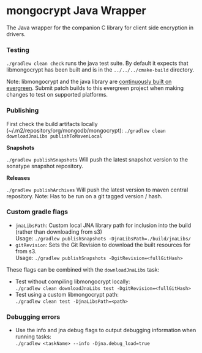 # mongocrypt Java Wrapper #
The Java wrapper for the companion C library for client side encryption in drivers.


### Testing ###
`./gradlew clean check` runs the java test suite. By default it expects that libmongocrypt has been built and is in the `../../../cmake-build` directory.

Note: libmongocrypt and the java library are [continuously built on evergreen](https://evergreen.mongodb.com/waterfall/libmongocrypt). Submit patch builds to this evergreen project when making changes to test on supported platforms.

### Publishing ####

First check the build artifacts locally (~/.m2/repository/org/mongodb/mongocrypt): `./gradlew clean downloadJnaLibs publishToMavenLocal`

**Snapshots**

`./gradlew publishSnapshots` 
Will push the latest snapshot version to the sonatype snapshot repository.

**Releases**

`./gradlew publishArchives` 
Will push the latest version to maven central repository. 
Note: Has to be run on a git tagged version / hash. 

### Custom gradle flags ###

* `jnaLibsPath`: Custom local JNA library path for inclusion into the build (rather than downloading from s3)<br>
  Usage: `./gradlew publishSnapshots -DjnaLibsPath=./build/jnaLibs/`
* `gitRevision`: Sets the Git Revision to download the built resources for from s3.<br>
  Usage: `./gradlew publishSnapshots -DgitRevision=<fullGitHash>`

These flags can be combined with the `downloadJnaLibs` task:
 
* Test without compiling libmongocrypt locally:<br> `./gradlew clean downloadJnaLibs test -DgitRevision=<fullGitHash>`
* Test using a custom libmongocrypt path:<br> `./gradlew clean test -DjnaLibsPath=<path>`


### Debugging errors ###

* Use the info and jna debug flags to output debugging information when running tasks:<br> `./gradlew <taskName> --info -Djna.debug_load=true`
